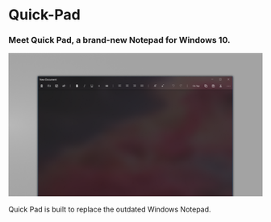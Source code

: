 # Quick-Pad
<h3>Meet Quick Pad, a brand-new Notepad for Windows 10.</h3>
<img src="quick pad hero art2.png" width="800px">
<p>Quick Pad is built to replace the outdated Windows Notepad.</p>



